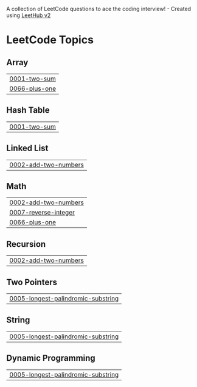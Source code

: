 A collection of LeetCode questions to ace the coding interview! - Created using [LeetHub v2](https://github.com/arunbhardwaj/LeetHub-2.0)
<!---LeetCode Topics Start-->
# LeetCode Topics
## Array
|  |
| ------- |
| [0001-two-sum](https://github.com/AbdulnabiKR/Leetcode/tree/master/0001-two-sum) |
| [0066-plus-one](https://github.com/AbdulnabiKR/Leetcode/tree/master/0066-plus-one) |
## Hash Table
|  |
| ------- |
| [0001-two-sum](https://github.com/AbdulnabiKR/Leetcode/tree/master/0001-two-sum) |
## Linked List
|  |
| ------- |
| [0002-add-two-numbers](https://github.com/AbdulnabiKR/Leetcode/tree/master/0002-add-two-numbers) |
## Math
|  |
| ------- |
| [0002-add-two-numbers](https://github.com/AbdulnabiKR/Leetcode/tree/master/0002-add-two-numbers) |
| [0007-reverse-integer](https://github.com/AbdulnabiKR/Leetcode/tree/master/0007-reverse-integer) |
| [0066-plus-one](https://github.com/AbdulnabiKR/Leetcode/tree/master/0066-plus-one) |
## Recursion
|  |
| ------- |
| [0002-add-two-numbers](https://github.com/AbdulnabiKR/Leetcode/tree/master/0002-add-two-numbers) |
## Two Pointers
|  |
| ------- |
| [0005-longest-palindromic-substring](https://github.com/AbdulnabiKR/Leetcode/tree/master/0005-longest-palindromic-substring) |
## String
|  |
| ------- |
| [0005-longest-palindromic-substring](https://github.com/AbdulnabiKR/Leetcode/tree/master/0005-longest-palindromic-substring) |
## Dynamic Programming
|  |
| ------- |
| [0005-longest-palindromic-substring](https://github.com/AbdulnabiKR/Leetcode/tree/master/0005-longest-palindromic-substring) |
<!---LeetCode Topics End-->